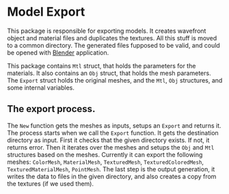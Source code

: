 # Model Export

This package is responsible for exporting models. It creates wavefront object and material files and duplicates the textures. All this stuff is moved to a common directory. The generated files fupposed to be valid, and could be opened with [Blender](https://www.blender.org/) application.

This package contains `Mtl` struct, that holds the parameters for the materials. It also contains an `Obj` struct, that holds the mesh parameters. The `Export` struct holds the original meshes, and the `Mtl`, `Obj` structures, and some internal variables.

## The export process.

The `New` function gets the meshes as inputs, setups an `Export` and returns it. The process starts when we call the `Export` function. It gets the destination directory as input. First it checks that the given directory exists. If not, it returns error. Then it iterates over the meshes and setups the `Obj` and `Mtl` structures based on the meshes. Currently it can export the following meshes: `ColorMesh`, `MaterialMesh`, `TexturedMesh`, `TexturedColoredMesh`, `TexturedMaterialMesh`, `PointMesh`. The last step is the output generation, it writes the data to files in the given directory, and also creates a copy from the textures (if we used them).
